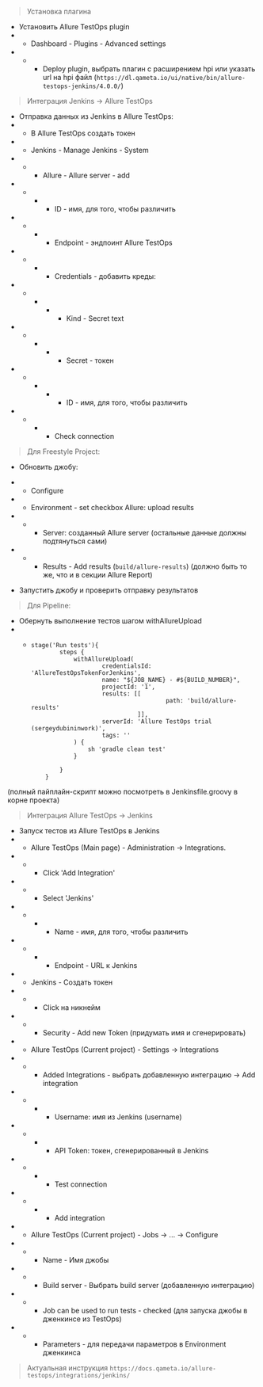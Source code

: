 > Установка плагина
- Установить Allure TestOps plugin
- - Dashboard - Plugins - Advanced settings
- - - Deploy plugin, выбрать плагин с расширением hpi или указать url на hpi файл (`https://dl.qameta.io/ui/native/bin/allure-testops-jenkins/4.0.0/`)


> Интеграция Jenkins -> Allure TestOps
- Отправка данных из Jenkins в Allure TestOps:
- - В Allure TestOps создать токен
- - Jenkins - Manage Jenkins - System
- - - Allure - Allure server - add
- - - - ID - имя, для того, чтобы различить
- - - - Endpoint - эндпоинт Allure TestOps
- - - - Credentials - добавить креды:
- - - - - Kind - Secret text
- - - - - Secret  - токен
- - - - - ID - имя, для того, чтобы различить
- - - - Check connection

> Для Freestyle Project:

- Обновить джобу:
- - Configure
- - Environment - set checkbox Allure: upload results
- - - Server: созданный Allure server (остальные данные должны подтянуться сами)
- - - Results - Add results (`build/allure-results`) (должно быть то же, что и в секции Allure Report)

- Запустить джобу и проверить отправку результатов

> Для Pipeline:
- Обернуть выполнение тестов шагом withAllureUpload
- - ```
    stage('Run tests'){
            steps {
                withAllureUpload(
                        credentialsId: 'AllureTestOpsTokenForJenkins',
                        name: "${JOB_NAME} - #${BUILD_NUMBER}",
                        projectId: '1',
                        results: [[
                                          path: 'build/allure-results'
                                  ]],
                        serverId: 'Allure TestOps trial (sergeydubininwork)',
                        tags: ''
                ) {
                    sh 'gradle clean test'
                }

            }
        }
    ```
(полный пайплайн-скрипт можно посмотреть в Jenkinsfile.groovy в корне проекта)
 

> Интеграция Allure TestOps -> Jenkins

-  Запуск тестов из Allure TestOps в Jenkins
- - Allure TestOps (Main page) - Administration  -> Integrations.
- - - Click 'Add Integration'
- - - Select 'Jenkins'
- - - - Name - имя, для того, чтобы различить
- - - - Endpoint - URL к Jenkins
- - Jenkins - Создать токен
- - - Click на никнейм
- - - Security - Add new Token (придумать имя и сгенерировать)
- - Allure TestOps (Current project) - Settings -> Integrations
- - - Added Integrations - выбрать добавленную интеграцию -> Add integration
- - - - Username: имя из Jenkins (username)
- - - - API Token: токен, сгенерированный в Jenkins
- - - - Test connection
- - - - Add integration
- - Allure TestOps (Current project) - Jobs -> ... -> Configure
- - - Name - Имя джобы
- - - Build server - Выбрать build server (добавленную интеграцию)
- - - Job can be used to run tests - checked (для запуска джобы в дженкинсе из TestOps)
- - - Parameters - для передачи параметров в Environment дженкинса

> Актуальная инструкция
`https://docs.qameta.io/allure-testops/integrations/jenkins/`